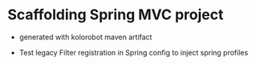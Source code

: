 # Scaffolding Spring MVC project

- generated with kolorobot maven artifact

- Test legacy Filter registration in Spring config to inject spring profiles
 